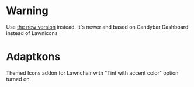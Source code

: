 # Warning
Use [the new version](https://github.com/TolLescnq/Adaptikons) instead. It's newer and based on Candybar Dashboard instead of Lawnicons


# Adaptkons
Themed Icons addon for Lawnchair with "Tint with accent color" option turned on.
